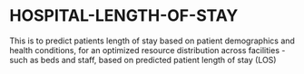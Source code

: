 # HOSPITAL-LENGTH-OF-STAY
This is to predict patients length of stay based on patient demographics and health conditions, for an optimized resource distribution across facilities - such as beds and staff, based on predicted patient length of stay (LOS)
